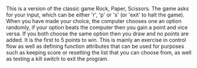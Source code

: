 This is a version of the classic game Rock, Paper, Scissors. The game asks for your input, which can be either 'r', 'p' or 's' (or 'exit' to halt the game). When you have made your choice, the computer chooses one an option randomly, if your option beats the computer then you gain a point and vice versa. If you both choose the same option then you draw and no points are added. It is the first to 5 points to win. This is mainly an exercise in control flow as well as defining function attributes that can be used for purposes such as keeping score or resetting the list that you can choose from, as well as testing a kill switch to exit the program. 
